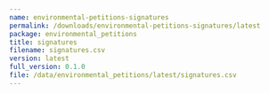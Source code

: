 ```yaml
---
name: environmental-petitions-signatures
permalink: /downloads/environmental-petitions-signatures/latest
package: environmental_petitions
title: signatures
filename: signatures.csv
version: latest
full_version: 0.1.0
file: /data/environmental_petitions/latest/signatures.csv
---
```

